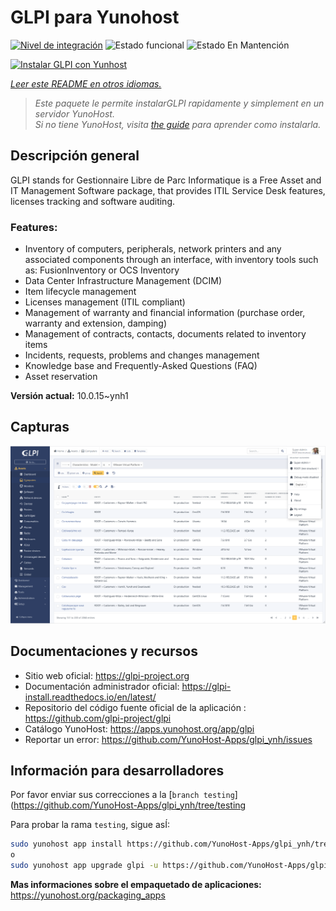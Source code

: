 <!--
Este archivo README esta generado automaticamente<https://github.com/YunoHost/apps/tree/master/tools/readme_generator>
No se debe editar a mano.
-->

# GLPI para Yunohost

[![Nivel de integración](https://dash.yunohost.org/integration/glpi.svg)](https://dash.yunohost.org/appci/app/glpi) ![Estado funcional](https://ci-apps.yunohost.org/ci/badges/glpi.status.svg) ![Estado En Mantención](https://ci-apps.yunohost.org/ci/badges/glpi.maintain.svg)

[![Instalar GLPI con Yunhost](https://install-app.yunohost.org/install-with-yunohost.svg)](https://install-app.yunohost.org/?app=glpi)

*[Leer este README en otros idiomas.](./ALL_README.md)*

> *Este paquete le permite instalarGLPI rapidamente y simplement en un servidor YunoHost.*  
> *Si no tiene YunoHost, visita [the guide](https://yunohost.org/install) para aprender como instalarla.*

## Descripción general

GLPI stands for Gestionnaire Libre de Parc Informatique is a Free Asset and IT Management Software package, that provides ITIL Service Desk features, licenses tracking and software auditing.

### Features:

- Inventory of computers, peripherals, network printers and any associated components through an interface, with inventory tools such as: FusionInventory or OCS Inventory
- Data Center Infrastructure Management (DCIM)
- Item lifecycle management
- Licenses management (ITIL compliant)
- Management of warranty and financial information (purchase order, warranty and extension, damping)
- Management of contracts, contacts, documents related to inventory items
- Incidents, requests, problems and changes management
- Knowledge base and Frequently-Asked Questions (FAQ)
- Asset reservation


**Versión actual:** 10.0.15~ynh1

## Capturas

![Captura de GLPI](./doc/screenshots/screenshot.png)

## Documentaciones y recursos

- Sitio web oficial: <https://glpi-project.org>
- Documentación administrador oficial: <https://glpi-install.readthedocs.io/en/latest/>
- Repositorio del código fuente oficial de la aplicación : <https://github.com/glpi-project/glpi>
- Catálogo YunoHost: <https://apps.yunohost.org/app/glpi>
- Reportar un error: <https://github.com/YunoHost-Apps/glpi_ynh/issues>

## Información para desarrolladores

Por favor enviar sus correcciones a la [`branch testing`](https://github.com/YunoHost-Apps/glpi_ynh/tree/testing

Para probar la rama `testing`, sigue asÍ:

```bash
sudo yunohost app install https://github.com/YunoHost-Apps/glpi_ynh/tree/testing --debug
o
sudo yunohost app upgrade glpi -u https://github.com/YunoHost-Apps/glpi_ynh/tree/testing --debug
```

**Mas informaciones sobre el empaquetado de aplicaciones:** <https://yunohost.org/packaging_apps>
